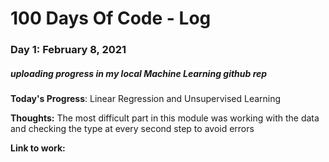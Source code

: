 # 100 Days Of Code - Log

### Day 1: February 8, 2021 
##### uploading progress in my local Machine Learning github rep

**Today's Progress**: Linear Regression and Unsupervised Learning

**Thoughts:** The most difficult part in this module was working with the data and checking the type at every second step to avoid errors

**Link to work:** 
